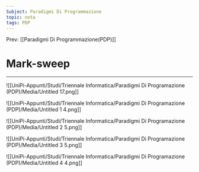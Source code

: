 ```yaml
---
Subject: Paradigmi Di Programmazione
topic: nota
tags: PDP
---
```


Prev: [[Paradigmi Di Programmazione(PDP)]]

# Mark-sweep
---


![[UniPi-Appunti/Studi/Triennale Informatica/Paradigmi Di Programazione (PDP)/Media/Untitled 17.png]]

![[UniPi-Appunti/Studi/Triennale Informatica/Paradigmi Di Programazione (PDP)/Media/Untitled 1 4.png]]

![[UniPi-Appunti/Studi/Triennale Informatica/Paradigmi Di Programazione (PDP)/Media/Untitled 2 5.png]]

![[UniPi-Appunti/Studi/Triennale Informatica/Paradigmi Di Programazione (PDP)/Media/Untitled 3 5.png]]

![[UniPi-Appunti/Studi/Triennale Informatica/Paradigmi Di Programazione (PDP)/Media/Untitled 4 4.png]]
